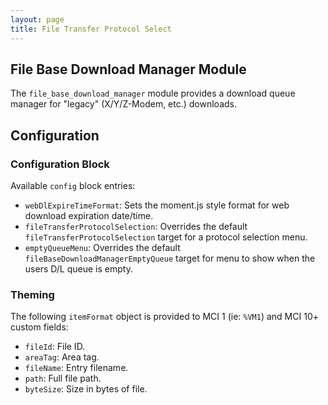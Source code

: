 ```yaml
---
layout: page
title: File Transfer Protocol Select
---
```

## File Base Download Manager Module
The `file_base_download_manager` module provides a download queue manager for "legacy" (X/Y/Z-Modem, etc.) downloads.

## Configuration
### Configuration Block
Available `config` block entries:
* `webDlExpireTimeFormat`: Sets the moment.js style format for web download expiration date/time.
* `fileTransferProtocolSelection`: Overrides the default `fileTransferProtocolSelection` target for a protocol selection menu.
* `emptyQueueMenu`: Overrides the default `fileBaseDownloadManagerEmptyQueue` target for menu to show when the users D/L queue is empty.

### Theming
The following `itemFormat` object is provided to MCI 1 (ie: `%VM1`) and MCI 10+ custom fields:
* `fileId`: File ID.
* `areaTag`: Area tag.
* `fileName`: Entry filename.
* `path`: Full file path.
* `byteSize`: Size in bytes of file.

